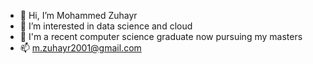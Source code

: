 - 👋 Hi, I’m Mohammed Zuhayr
- 👀 I’m interested in data science and cloud
- 🌱 I'm a recent computer science graduate now pursuing my masters
- 📫 m.zuhayr2001@gmail.com

<!---
MZuhayr13/MZuhayr13 is a ✨ special ✨ repository because its `README.md` (this file) appears on your GitHub profile.
You can click the Preview link to take a look at your changes.
--->
